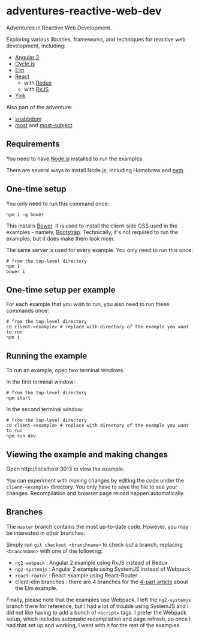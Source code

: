 # adventures-reactive-web-dev

Adventures in Reactive Web Development.

Exploring various libraries, frameworks, and techniques for reactive web development, including:

- [Angular 2](http://angular.io)
- [Cycle.js](http://cycle.js.org)
- [Elm](http://elm-lang.org)
- [React](https://facebook.github.io/react/)
  - with [Redux](http://redux.js.org/)
  - with [RxJS](https://github.com/Reactive-Extensions/RxJS)
- [Yolk](https://github.com/garbles/yolk)

Also part of the adventure:

- [snabbdom](https://github.com/paldepind/snabbdom)
- [most](https://github.com/cujojs/most) and [most-subject](https://github.com/TylorS/most-subject)

## Requirements

You need to have [Node.js](https://nodejs.org) installed to run the examples.

There are several ways to install Node.js, including Homebrew and [nvm](https://github.com/creationix/nvm).

## One-time setup

You only need to run this command once:

```
npm i -g bower
```

This installs [Bower](http://bower.io/). It is used to install the client-side CSS used in the examples - namely, [Bootstrap](http://getbootstrap.com/). Technically, it's not required to run the examples, but it does make them look nicer.

The same server is used for every example. You only need to run this once:

```
# from the top-level directory
npm i
bower i
```

## One-time setup per example

For each example that you wish to run, you also need to run these commands once:

```
# from the top-level directory
cd client-<example> # replace with directory of the example you want to run
npm i
```

## Running the example

To run an example, open two terminal windows.

In the first terminal window:

```
# from the top-level directory
npm start
```

In the second terminal window:

```
# from the top-level directory
cd client-<example> # replace with directory of the example you want to run
npm run dev
```

## Viewing the example and making changes

Open http://localhost:3013 to view the example.

You can experiment with making changes by editing the code under the `client-<example>` directory. You only have to save the file to see your changes. Recompilation and browser page reload happen automatically.

## Branches

The `master` branch contains the most up-to-date code. However, you may be interested in other branches.

Simply run `git checkout <branchname>` to check out a branch, replacing `<branchname>` with one of the following:

- `ng2-webpack` : Angular 2 example using RxJS instead of Redux
- `ng2-systemjs` : Angular 2 example using SystemJS instead of Webpack
- `react-router` : React example using React-Router
- client-elm branches : there are 4 branches for the
[4-part article](https://github.com/foxdonut/adventures-reactive-web-dev/tree/master/client-elm#composing-features-and-behaviours-in-the-elm-architecture)
about the Elm example.

Finally, please note that the examples use Webpack. I left the `ng2-systemjs` branch there for reference, but I had a lot of trouble using SystemJS and I did not like having to add a bunch of `<script>` tags. I prefer the Webpack setup, which includes automatic recompilation and page refresh, so once I had that set up and working, I went with it for the rest of the examples.

